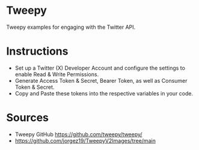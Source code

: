 # Tweepy
Tweepy examples for engaging with the Twitter API.
# Instructions
- Set up a Twitter (X) Developer Account and configure the settings to enable Read & Write Permissions.
- Generate Access Token & Secret, Bearer Token, as well as Consumer Token & Secret.
- Copy and Paste these tokens into the respective variables in your code.
# Sources
- Tweepy GitHub https://github.com/tweepy/tweepy/
- https://github.com/jorgez19/TweepyV2Images/tree/main
